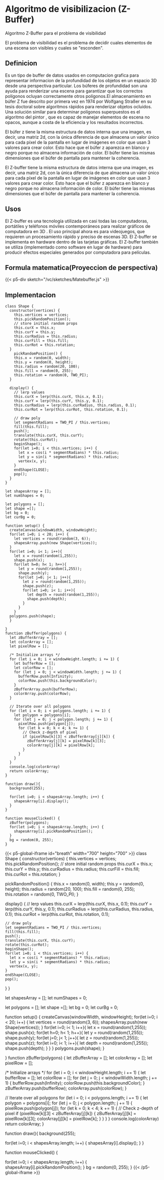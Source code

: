 # Algoritmo de visibilizacion (Z-Buffer)
Algoritmo Z-Buffer para el problema de visibilidad

El problema de visibilidad es el problema de decidir cuales elementos de una escena son visibles y cuales se "esconden".

## Definicion
Es un tipo de buffer de datos usados en computacion grafica para representar informacion de la profundidad de los objetos en un espacio 3D desde una perspectiva particular. Los búferes de profundidad son una ayuda para renderizar una escena para garantizar que los correctos polígonos ocluyan correctamente otros polígonos.El almacenamiento en búfer Z fue descrito por primera vez en 1974 por Wolfgang Straßer en su tesis doctoral sobre algoritmos rápidos para renderizar objetos ocluidos. Una solución similar para determinar polígonos superpuestos es el algoritmo del pintor , que es capaz de manejar elementos de escena no opacos, aunque a costa de la eficiencia y los resultados incorrectos. 

El búfer z tiene la misma estructura de datos interna que una imagen, es decir, una matriz 2d, con la única diferencia de que almacena un valor único para cada píxel de la pantalla en lugar de imágenes en color que usan 3 valores para crear color. Esto hace que el búfer z aparezca en blanco y negro porque no almacena información de color. El búfer tiene las mismas dimensiones que el búfer de pantalla para mantener la coherencia. 

El Z-buffer tiene la misma estructura de datos interna que una imagen, es decir, una matriz 2d, con la única diferencia de que almacena un valor único para cada píxel de la pantalla en lugar de imágenes en color que usan 3 valores para crear color. Esto hace que el búfer z aparezca en blanco y negro porque no almacena información de color. El búfer tiene las mismas dimensiones que el búfer de pantalla para mantener la coherencia. 

## Usos
El Z-buffer es una tecnología utilizada en casi todas las computadoras, portátiles y teléfonos móviles contemporáneos para realizar gráficos de computadora en 3D . El uso principal ahora es para videojuegos, que requieren un procesamiento rápido y preciso de escenas 3D. El Z-buffer se implementa en hardware dentro de las tarjetas gráficas. El Z-buffer también se utiliza (implementado como software en lugar de hardware) para producir efectos especiales generados por computadora para películas. 

## Formula matematica(Proyeccion de perspectiva)
{{< p5-div sketch="/vc/sketches/Matebuffer.js" >}}

## Implementacion
```tpl
class Shape {
  constructor(vertices) {
    this.vertices = vertices;
    this.pickRandomPosition();
    // store initial random props
    this.curX = this.x;
    this.curY = this.y;
    this.curRadius = this.radius;
    this.curFill = this.fill;
    this.curRot = this.rotation;
  }
    pickRandomPosition() {
    this.x = random(0, width);
    this.y = random(0, height);
    this.radius = random(20, 100);
    this.fill = random(0, 255);
    this.rotation = random(0, TWO_PI);
  }
  
  display() {
    // lerp values
    this.curX = lerp(this.curX, this.x, 0.1);
    this.curY = lerp(this.curY, this.y, 0.1);
    this.curRadius = lerp(this.curRadius, this.radius, 0.1);
    this.curRot = lerp(this.curRot, this.rotation, 0.1);
    
    // draw poly
    let segmentRadians = TWO_PI / this.vertices;
    fill(this.fill);
    push();
    translate(this.curX, this.curY);
    rotate(this.curRot);
    beginShape();
    for(let i=0; i < this.vertices; i++) {
      let x = cos(i * segmentRadians) * this.radius;
      let y = sin(i * segmentRadians) * this.radius;
      vertex(x, y);
    }
    endShape(CLOSE);
    pop();
  }
}

let shapesArray = [];
let numShapes = 0;

let polygons = [];
let shape =[];
let bg = 0;
let curBg = 0;

function setup() {
  createCanvas(windowWidth, windowHeight);
  for(let i=0; i < 20; i++) {
    let vertices = round(random(3, 6));
    shapesArray.push(new Shape(vertices));
  }
  for(let i=0; i< 1; i++){
    let x = round(random(1,255));
    shape.push(x);
    for(let h=0; h< 1; h++){
      let y = round(random(1,255));
      shape.push(y);
      for(let j=0; j< 1; j++){
        let z = round(random(1,255));
        shape.push(z);
        for(let i=0; i< 1; i++){
          let depth = round(random(1,255));    
          shape.push(depth);
        }
      }
    }
  polygons.push(shape);
  }
  
}
function zBuffer(polygons) {
  let zBufferArray = [];
  let colorArray = [];
  let pixelRow = [];
  
  /* Initialize arrays */
  for (let i = 0; i < windowHeight.length; i += 1) {
    let bufferRow = [];
    let colorRow = [];
    for (let j = 0; j < windowWidth.length; j += 1) {
      bufferRow.push(Infinity);
      colorRow.push(this.backgroundColor);
    }
    zBufferArray.push(bufferRow);
    colorArray.push(colorRow);
  }

  // Iterate over all polygons
  for (let i = 0; i < polygons.length; i += 1) {
    let polygon = polygons[i];
    for (let j = 0; j < polygon.length; j += 1) {
      pixelRow.push(polygon[j]);
      for (let k = 0; k < 4; k += 1) {
        // Check z-depth of pixel
        if (pixelRow[k][3] < zBufferArray[j][k]) {
          zBufferArray[j][k] = pixelRow[k][3];
          colorArray[j][k] = pixelRow[k];
        }
      }
    }
  }
  console.log(colorArray)
  return colorArray;
}

function draw(){
  background(255);
  
  for(let i=0; i < shapesArray.length; i++) {
    shapesArray[i].display();
  }
}

function mouseClicked() {
  zBuffer(polygons);
  for(let i=0; i < shapesArray.length; i++) {
    shapesArray[i].pickRandomPosition();
  }
  bg = random(0, 255);
}
```

{{< p5-global-iframe id="breath" width="700" height="700" >}}
class Shape {
  constructor(vertices) {
    this.vertices = vertices;
    this.pickRandomPosition();
    // store initial random props
    this.curX = this.x;
    this.curY = this.y;
    this.curRadius = this.radius;
    this.curFill = this.fill;
    this.curRot = this.rotation;
  }
  
  pickRandomPosition() {
    this.x = random(0, width);
    this.y = random(0, height);
    this.radius = random(20, 100);
    this.fill = random(0, 255);
    this.rotation = random(0, TWO_PI);
  }
  
  display() {
    // lerp values
    this.curX = lerp(this.curX, this.x, 0.1);
    this.curY = lerp(this.curY, this.y, 0.1);
    this.curRadius = lerp(this.curRadius, this.radius, 0.1);
    this.curRot = lerp(this.curRot, this.rotation, 0.1);
    
    // draw poly
    let segmentRadians = TWO_PI / this.vertices;
    fill(this.fill);
    push();
    translate(this.curX, this.curY);
    rotate(this.curRot);
    beginShape();
    for(let i=0; i < this.vertices; i++) {
      let x = cos(i * segmentRadians) * this.radius;
      let y = sin(i * segmentRadians) * this.radius;
      vertex(x, y);
    }
    endShape(CLOSE);
    pop();
  }
}

let shapesArray = [];
let numShapes = 0;

let polygons = [];
let shape =[];
let bg = 0;
let curBg = 0;

function setup() {
  createCanvas(windowWidth, windowHeight);
  for(let i=0; i < 20; i++) {
    let vertices = round(random(3, 6));
    shapesArray.push(new Shape(vertices));
  }
  for(let i=0; i< 1; i++){
    let x = round(random(1,255));
    shape.push(x);
    for(let h=0; h< 1; h++){
      let y = round(random(1,255));
      shape.push(y);
      for(let j=0; j< 1; j++){
        let z = round(random(1,255));
        shape.push(z);
        for(let i=0; i< 1; i++){
          let depth = round(random(1,255));    
          shape.push(depth);
        }
      }
    }
  polygons.push(shape);
  }
  
}
function zBuffer(polygons) {
  let zBufferArray = [];
  let colorArray = [];
  let pixelRow = [];
  
  /* Initialize arrays */
  for (let i = 0; i < windowHeight.length; i += 1) {
    let bufferRow = [];
    let colorRow = [];
    for (let j = 0; j < windowWidth.length; j += 1) {
      bufferRow.push(Infinity);
      colorRow.push(this.backgroundColor);
    }
    zBufferArray.push(bufferRow);
    colorArray.push(colorRow);
  }

  // Iterate over all polygons
  for (let i = 0; i < polygons.length; i += 1) {
    let polygon = polygons[i];
    for (let j = 0; j < polygon.length; j += 1) {
      pixelRow.push(polygon[j]);
      for (let k = 0; k < 4; k += 1) {
        // Check z-depth of pixel
        if (pixelRow[k][3] < zBufferArray[j][k]) {
          zBufferArray[j][k] = pixelRow[k][3];
          colorArray[j][k] = pixelRow[k];
        }
      }
    }
  }
  console.log(colorArray)
  return colorArray;
}

function draw(){
  background(255);
  
  for(let i=0; i < shapesArray.length; i++) {
    shapesArray[i].display();
  }
}

function mouseClicked() {
  <!-- zBuffer(polygons); -->
  for(let i=0; i < shapesArray.length; i++) {
    shapesArray[i].pickRandomPosition();
  }
  bg = random(0, 255);
}
{{< /p5-global-iframe >}}
